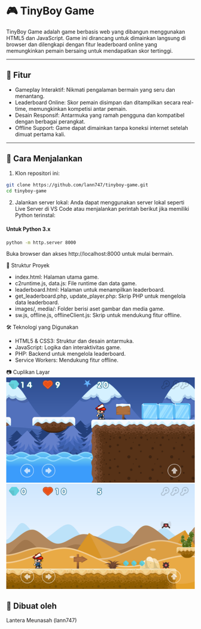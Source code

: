 # 🎮 TinyBoy Game
TinyBoy Game adalah game berbasis web yang dibangun menggunakan HTML5 dan JavaScript. Game ini dirancang untuk dimainkan langsung di browser dan dilengkapi dengan fitur leaderboard online yang memungkinkan pemain bersaing untuk mendapatkan skor tertinggi.

---

## 🧩 Fitur
- Gameplay Interaktif: Nikmati pengalaman bermain yang seru dan menantang.
- Leaderboard Online: Skor pemain disimpan dan ditampilkan secara real-time, memungkinkan kompetisi antar pemain.
- Desain Responsif: Antarmuka yang ramah pengguna dan kompatibel dengan berbagai perangkat.
- Offline Support: Game dapat dimainkan tanpa koneksi internet setelah dimuat pertama kali.

---

## 🚀 Cara Menjalankan
1. Klon repositori ini:
```bash
git clone https://github.com/lann747/tinyboy-game.git
cd tinyboy-game
```

2. Jalankan server lokal:
Anda dapat menggunakan server lokal seperti Live Server di VS Code atau menjalankan perintah berikut jika memiliki Python terinstal:

#### Untuk Python 3.x
```bash
python -m http.server 8000
```
Buka browser dan akses http://localhost:8000 untuk mulai bermain.

📁 Struktur Proyek
- index.html: Halaman utama game.
- c2runtime.js, data.js: File runtime dan data game.
- leaderboard.html: Halaman untuk menampilkan leaderboard.
- get_leaderboard.php, update_player.php: Skrip PHP untuk mengelola data leaderboard.
- images/, media/: Folder berisi aset gambar dan media game.
- sw.js, offline.js, offlineClient.js: Skrip untuk mendukung fitur offline.

🛠️ Teknologi yang Digunakan
- HTML5 & CSS3: Struktur dan desain antarmuka.
- JavaScript: Logika dan interaktivitas game.
- PHP: Backend untuk mengelola leaderboard.
- Service Workers: Mendukung fitur offline.

📷 Cuplikan Layar
![gambar1](/images/ssgame1.png)
![gambar1](/images/ssgame2.png)

## 👤 Dibuat oleh
Lantera Meunasah (lann747)
